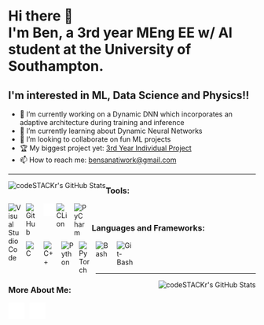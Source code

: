 # Hi there 👋 <br /> I'm Ben, a 3rd year MEng EE w/ AI student at the University of Southampton. 

## I'm interested in ML, Data Science and Physics!!
- 🔭 I’m currently working on a Dynamic DNN which incorporates an adaptive architecture during training and inference 
- 📜 I’m currently learning about Dynamic Neural Networks
- 🚀 I’m looking to collaborate on fun ML projects
- 🏆 My biggest project yet: [3rd Year Individual Project](https://github.com/ben-sanati/P3-IP-Class-Granular-Classifications)
- 📫 How to reach me: bensanatiwork@gmail.com

---

<a href="https://github.com/ben-sanati"><img align="left" alt="codeSTACKr's GitHub Stats" src="https://github-readme-stats-eight-theta.vercel.app/api?username=ben-sanati&count_private=true&show_icons=true&hide_border=true&cardType=level&theme=tokyonight&bg_color=53234&icon_color=aa00d6&text_color=22d6c4" /></a>

### Tools:

<a href="https://code.visualstudio.com/"><img align="left" alt="Visual Studio Code" width="26px" src="https://cdn.jsdelivr.net/gh/devicons/devicon/icons/vscode/vscode-original.svg" style="padding-right:10px;" /></a>
<a href="https://github.com/"><img align="left" alt="GitHub" width="26px" src="https://user-images.githubusercontent.com/3369400/139447912-e0f43f33-6d9f-45f8-be46-2df5bbc91289.png" style="padding-right:10px;" /></a>
<a href="https://ubuntu.com/"><img align="left" alt="Terminal" width="26px" src="./img/terminal-dark.svg" /></a>
<a href="https://www.jetbrains.com/clion/"><img align="left" alt="CLion" width="26px" src="https://upload.wikimedia.org/wikipedia/commons/6/62/Clion.svg" style="padding-right:10px;" /></a>
<a href="https://www.jetbrains.com/pycharm/"><img align="left" alt="PyCharm" width="26px" src="https://upload.wikimedia.org/wikipedia/commons/1/1d/PyCharm_Icon.svg" style="padding-right:10px;" /></a>

<br />

### Languages and Frameworks:

<a href="https://en.wikipedia.org/wiki/C_(programming_language)"><img align="left" alt="C" width="26px" src="https://upload.wikimedia.org/wikipedia/commons/1/18/C_Programming_Language.svg" style="padding-right:10px;" /></a>
<a href="https://en.wikipedia.org/wiki/C%2B%2B"><img align="left" alt="C++" width="26px" src="https://upload.wikimedia.org/wikipedia/commons/1/18/ISO_C%2B%2B_Logo.svg" style="padding-right:10px;" /></a>
<a href="https://www.python.org/"><img align="left" alt="Python" width="26px" src="https://upload.wikimedia.org/wikipedia/commons/c/c3/Python-logo-notext.svg" style="padding-right:10px;" /></a>
<a href="https://pytorch.org/get-started/locally/"><img align="left" alt="PyTorch" width="24px" src="https://upload.wikimedia.org/wikipedia/commons/1/10/PyTorch_logo_icon.svg" style="padding-right:10px;" /></a>
<a href="https://www.gnu.org/software/bash/"><img align="left" alt="Bash" width="33px" src="https://upload.wikimedia.org/wikipedia/commons/4/4b/Bash_Logo_Colored.svg" style="padding-right:10px;" /></a>
<a href="https://git-scm.com/"><img align="left" alt="Git-Bash" width="33px" src="https://upload.wikimedia.org/wikipedia/commons/3/3f/Git_icon.svg" style="padding-right:10px;" /></a>


<br />
<br />
<br />

---

<a href="https://github.com/ben-sanati"><img align="right" alt="codeSTACKr's GitHub Stats" src="https://github-readme-stats-eight-theta.vercel.app/api/top-langs/?username=ben-sanati&langs_count=4&layout=compact" /></a>

### More About Me:

<a href=./files/CVFinal.pdf><img align="left" alt="CV" width="33px" src="./img/CV.png" style="padding-right:10px;" /></a>
<a href="https://www.linkedin.com/in/benjamin-sanati"><img align="left" alt="LinkedIn" width="33px" src="./img/linkedin-dark.svg" style="padding-right:10px;" /></a>
